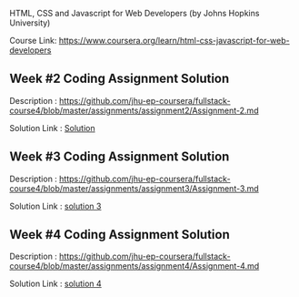 HTML, CSS and Javascript for Web Developers (by Johns Hopkins University)

Course Link:  https://www.coursera.org/learn/html-css-javascript-for-web-developers 
<br>

Week #2 Coding Assignment Solution<br>
------------------------------------------------------------
Description   : https://github.com/jhu-ep-coursera/fullstack-course4/blob/master/assignments/assignment2/Assignment-2.md 

Solution Link : <a href = "https://github.com/Prathmesh-Gupta/Webdevelopment-HTML-CSS-JAVA/commit/65743bbad447b5fd1842e226f99175a667cc0a6c">Solution</a>

Week #3 Coding Assignment Solution
------------------------------------------------------------
Description   : https://github.com/jhu-ep-coursera/fullstack-course4/blob/master/assignments/assignment3/Assignment-3.md

Solution Link : <a href = "https://github.com/Prathmesh-Gupta/Webdevelopment-HTML-CSS-JAVA/commit/8c6e3e326cdd275308042472b62120b619ad8ea6">solution 3</a> 

Week #4 Coding Assignment Solution
------------------------------------------------------------
Description   : https://github.com/jhu-ep-coursera/fullstack-course4/blob/master/assignments/assignment4/Assignment-4.md

Solution Link : <a href = "https://github.com/Prathmesh-Gupta/Webdevelopment-HTML-CSS-JAVA/commit/9fea7c8f1178df2c2337def430a456817c36a2f0">solution 4</a>
